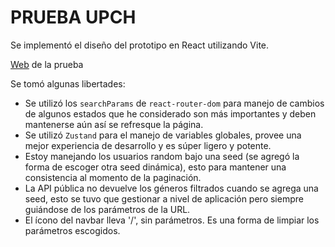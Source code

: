 # PRUEBA UPCH

Se implementó el diseño del prototipo en React utilizando Vite.

[Web](https://prueba-upch-ten.vercel.app/) de la prueba

Se tomó algunas libertades:

- Se utilizó los `searchParams` de `react-router-dom` para manejo de cambios de algunos estados que he considerado son más importantes y deben mantenerse aún así se refresque la página.
- Se utilizó `Zustand` para el manejo de variables globales, provee una mejor experiencia de desarrollo y es súper ligero y potente.
- Estoy manejando los usuarios random bajo una seed (se agregó la forma de escoger otra seed dinámica), esto para mantener una consistencia al momento de la paginación.
- La API pública no devuelve los géneros filtrados cuando se agrega una seed, esto se tuvo que gestionar a nivel de aplicación pero siempre guiándose de los parámetros de la URL.
- El ícono del navbar lleva '/', sin parámetros. Es una forma de limpiar los parámetros escogidos.
